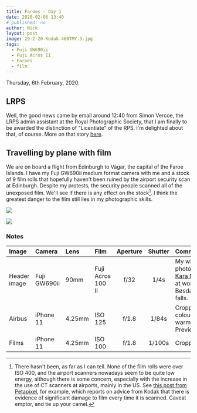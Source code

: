 ```yaml
---
title: Faroes - day 1
date: 2020-02-06 13:40
# published: no
author: Nick
layout: post
image: 29-2-20-Kodak-400TMY.3.jpg
tags:
  - Fuji GW690ii
  - Fuji Acros II
  - Faroes
  - film
---
```

Thursday, 6th February, 2020. 

## LRPS
Well, the good news came by email around 12:40 from Simon Vercoe, the LRPS admin assistant at the Royal Photographic Society, that I am finally to be awarded the distinction of "Licentiate" of the RPS. I'm delighted about that, of course. More on that story [here]({{site.baseurl}}/2020/02/06/lrps.html).

## Travelling by plane with film
We are on board a flight from Edinburgh to Vágar, the capital of the Faroe Islands. I have my Fuji GW690ii medium format camera with me and a stock of 9 film rolls that hopefully haven't been ruined by the airport security scan at Edinburgh. Despite my protests, the security people scanned all of the unexposed film. We'll see if there is any effect on the stock[^1]. I think the greatest danger to the film still lies in my photographic skills. 

![]({{site.baseurl}}/img/IMG_1043.JPG)

![]({{site.baseurl}}/img/IMG_5763.JPG)

### Notes

Image|Camera|Lens|Film|Aperture|Shutter|Comment
:----|:-----|:---|:---|:------:|:----:|:------
Header image|Fuji GW690ii|90mm|Fuji Acros 100 II|f/32|1/4s|My wife, photographer [Kara Mudie](http://karamudie.co.uk/), at work at the Bøsdalafossur falls.
Airbus|iPhone 11|4.25mm|ISO 125|f/1.8|1/84s|Cropped, colour shifted warmer in Preview
Films|iPhone 11|4.25mm|ISO 100|f/1.8|1/100s|Cropped

[^1]: There hasn't been, as far as I can tell. None of the film rolls were over ISO 400, and the airport scanners nowadays seem to be quite low energy, although there is some concern, especially with the increase in the use of CT scanners at airports, mainly in the US. See [this post from Petapixel](https://petapixel.com/2020/01/27/kodak-warns-users-new-ct-scanners-at-airports-will-ruin-your-film/), for example, which reports on advice from Kodak that there is evidence of significant damage to film every time it is scanned. Caveat emptor, and tie up your camel.